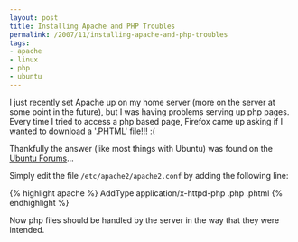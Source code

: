 ```yaml
---
layout: post
title: Installing Apache and PHP Troubles
permalink: /2007/11/installing-apache-and-php-troubles
tags:
- apache
- linux
- php
- ubuntu
---
```


I just recently set Apache up on my home server (more on the server at some point in the future), but I was
having problems serving up php pages. Every time I tried to access a php based page, Firefox came up asking
if I wanted to download a '.PHTML' file!!! :(

Thankfully the answer (like most things with Ubuntu) was found on the
[Ubuntu Forums](http://ubuntuforums.org/showthread.php?t=209120)...

Simply edit the file `/etc/apache2/apache2.conf` by adding the following line:

{% highlight apache %}
AddType application/x-httpd-php .php .phtml
{% endhighlight %}

Now php files should be handled by the server in the way that they were intended.
